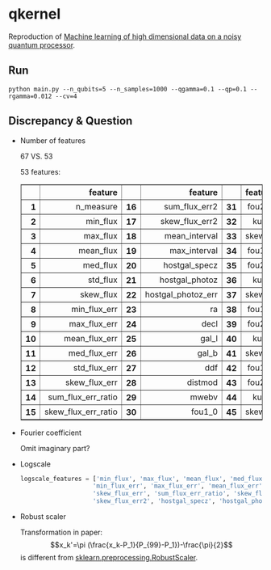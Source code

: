 # qkernel
Reproduction of [Machine learning of high dimensional data on a noisy quantum processor](https://arxiv.org/abs/2101.09581).

## Run
```shell
python main.py --n_qubits=5 --n_samples=1000 --qgamma=0.1 --qp=0.1 --rgamma=0.012 --cv=4
```

## Discrepancy & Question
- Number of features

  67 VS. 53
    
  53 features: 

  <div>
  <table border="1" class="dataframe">
    <thead>
      <tr align=right>
        <th></th>
        <th>feature</th>
        <th></th>
        <th>feature</th>
        <th></th>
        <th>feature</th>
        <th></th>
        <th>feature</th>
      </tr>
    </thead>
    <tbody>
      <tr align=right>
        <th>1</th>
        <td>n_measure</td>
        <th>16</th>
        <td>sum_flux_err2</td>
        <th>31</th>
        <td>fou2_0</td>
        <th>46</th>
        <td>fou1_4</td>
      </tr>
      <tr align=right>
        <th>2</th>
        <td>min_flux</td>
        <th>17</th>
        <td>skew_flux_err2</td>
        <th>32</th>
        <td>kur_0</td>
        <th>47</th>
        <td>fou2_4</td>
      </tr>
      <tr align=right>
        <th>3</th>
        <td>max_flux</td>
        <th>18</th>
        <td>mean_interval</td>
        <th>33</th>
        <td>skew_0</td>
        <th>48</th>
        <td>kur_4</td>
      </tr>
      <tr align=right>
        <th>4</th>
        <td>mean_flux</td>
        <th>19</th>
        <td>max_interval</td>
        <th>34</th>
        <td>fou1_1</td>
        <th>49</th>
        <td>skew_4</td>
      </tr>
      <tr align=right>
        <th>5</th>
        <td>med_flux</td>
        <th>20</th>
        <td>hostgal_specz</td>
        <th>35</th>
        <td>fou2_1</td>
        <th>50</th>
        <td>fou1_5</td>
      </tr>
       <tr align=right>
        <th>6</th>
        <td>std_flux</td>
        <th>21</th>
        <td>hostgal_photoz</td>
        <th>36</th>
        <td>kur_1</td> 
        <th>51</th>
        <td>fou2_5</td>
      </tr>
       <tr align=right>
        <th>7</th>
        <td>skew_flux</td>
        <th>22</th>
        <td>hostgal_photoz_err</td>
        <th>37</th>
        <td>skew_1</td> 
        <th>52</th>
        <td>kur_5</td>
      </tr>
        <tr align=right>
        <th>8</th>
        <td>min_flux_err</td>
        <th>23</th>
        <td>ra</td>
        <th>38</th>
        <td>fou1_2</td>
        <th>53</th>
        <td>skew_5</td>
      </tr>
      <tr align=right>
        <th>9</th>
        <td>max_flux_err</td>
        <th>24</th>
        <td>decl</td>
        <th>39</th>
        <td>fou2_2</td> 
      </tr>
      <tr align=right>
        <th>10</th>
        <td>mean_flux_err</td>
        <th>25</th>
        <td>gal_l</td>
        <th>40</th>
        <td>kur_2</td> 
      </tr>
      <tr align=right>
        <th>11</th>
        <td>med_flux_err</td>
        <th>26</th>
        <td>gal_b</td>
        <th>41</th>
        <td>skew_2</td> 
      </tr>
      <tr align=right>
        <th>12</th>
        <td>std_flux_err</td>
        <th>27</th>
        <td>ddf</td>
        <th>42</th>
        <td>fou1_3</td> 
      </tr>
       <tr align=right>
        <th>13</th>
        <td>skew_flux_err</td>
        <th>28</th>
        <td>distmod</td>
        <th>43</th>
        <td>fou2_3</td>
      </tr>
      <tr align=right>
        <th>14</th>
        <td>sum_flux_err_ratio</td>
        <th>29</th>
        <td>mwebv</td>
        <th>44</th>
        <td>kur_3</td>
      </tr>
      <tr align=right>
        <th>15</th>
        <td>skew_flux_err_ratio</td>
        <th>30</th>
        <td>fou1_0</td>
        <th>45</th>
        <td>skew_3</td>
      </tr>
    </tbody>
  </table>
  </div>

- Fourier coefficient

    Omit imaginary part?
- Logscale
  ```python
  logscale_features = ['min_flux', 'max_flux', 'mean_flux', 'med_flux', 'std_flux', 'skew_flux',\
                      'min_flux_err', 'max_flux_err', 'mean_flux_err', 'med_flux_err', 'std_flux_err',\
                      'skew_flux_err', 'sum_flux_err_ratio', 'skew_flux_err_ratio', 'sum_flux_err2',\
                      'skew_flux_err2', 'hostgal_specz', 'hostgal_photoz', 'hostgal_photoz_err']
  ```
- Robust scaler

    Transformation in paper:
 $$x_k'=\pi (\frac{x_k-P_1}{P_{99}-P_1})-\frac{\pi}{2}$$
     is different from [sklearn.preprocessing.RobustScaler](https://scikit-learn.org/stable/modules/generated/sklearn.preprocessing.RobustScaler.html).
